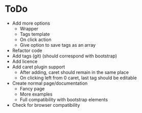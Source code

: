 ToDo
===========
+ Add more options
  + Wrapper
  + Tags template
  + On click action
  + Give option to save tags as an array
+ Refactor code
+ Add tags (git) (should correspond with bootstrap)
+ Add licence
+ Add caret plugin support
  + After adding, caret should remain in the same place
  + On clicking left from 0 caret, last tag should be editable
+ Create normal page/documentation
  + Fancy page
  + More examples
  + Full compatibility with bootstrap elements
+ Check for browser compatibility
